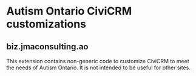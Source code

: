 # Autism Ontario CiviCRM customizations

## biz.jmaconsulting.ao

This extension contains non-generic code to customize CiviCRM to meet the needs of Autism Ontario. It is not intended to be useful for other sites.
